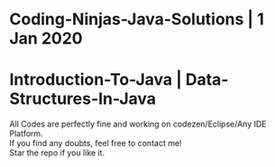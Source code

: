 # Coding-Ninjas-Java-Solutions | 1 Jan 2020
# Introduction-To-Java | Data-Structures-In-Java
All Codes are perfectly fine and working on codezen/Eclipse/Any IDE Platform.<br/>
If you find any doubts, feel free to contact me! <br/>
Star the repo if you like it.

 

